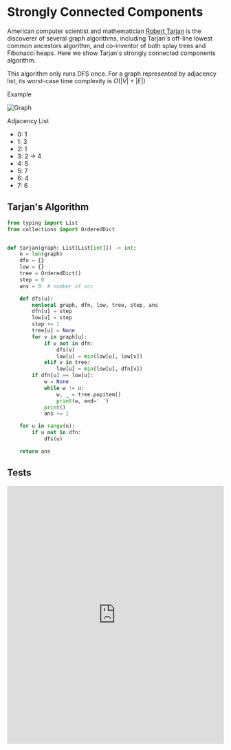 # Strongly Connected Components

American computer scientist and mathematician [Robert Tarjan](https://en.wikipedia.org/wiki/Robert_Tarjan) is the discoverer of several graph algorithms, including Tarjan's off-line lowest common ancestors algorithm, and co-inventor of both splay trees and Fibonacci heaps. Here we show Tarjan's strongly connected components algorithm.

This algorithm only runs DFS once. For a graph represented by adjacency list, its worst-case time complexity is $O( | V | + | E | )$

Example

![Graph](@assets/img/algorithms/graph/digraph.png)

Adjacency List

- 0: 1
- 1: 3
- 2: 1
- 3: 2 -> 4
- 4: 5
- 5: 7
- 6: 4
- 7: 6

## Tarjan's Algorithm

```py
from typing import List
from collections import OrderedDict


def tarjan(graph: List[List[int]]) -> int:
    n = len(graph)
    dfn = {}
    low = {}
    tree = OrderedDict()
    step = 0
    ans = 0  # number of scc

    def dfs(u):
        nonlocal graph, dfn, low, tree, step, ans
        dfn[u] = step
        low[u] = step
        step += 1
        tree[u] = None
        for v in graph[u]:
            if v not in dfn:
                dfs(v)
                low[u] = min(low[u], low[v])
            elif v in tree:
                low[u] = min(low[u], dfn[v])
        if dfn[u] == low[u]:
            w = None
            while w != u:
                w, _ = tree.popitem()
                print(w, end=' ')
            print()
            ans += 1

    for u in range(n):
        if u not in dfn:
            dfs(u)

    return ans
```

## Tests

<iframe height="600px" width="100%" src="https://repl.it/@LucienZhang/scc?lite=true" scrolling="no" frameborder="no" allowtransparency="true" allowfullscreen="true" sandbox="allow-forms allow-pointer-lock allow-popups allow-same-origin allow-scripts allow-modals" loading="lazy"></iframe>
